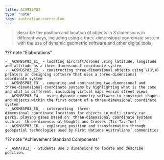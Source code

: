 ```yaml
---
title: AC9M8SP03
type: "note"
tags: australian-curriculum
---
```




> describe the position and location of objects in 3 dimensions in different ways, including using a three-dimensional coordinate system with the use of dynamic geometric software and other digital tools

??? note "Elaborations"

	- _AC9M8SP03_E1_ - locating aircraft/drones using latitude, longitude and altitude as a three-dimensional coordinate system
	- _AC9M8SP03_E2_ - constructing three-dimensional objects using \(3\)D printers or designing software that uses a three-dimensional coordinate system
	- _AC9M8SP03_E3_ - comparing and contrasting two-dimensional and three-dimensional coordinate systems by highlighting what is the same and what is different, including virtual maps versus street views
	- _AC9M8SP03_E4_ - using dynamic geometry software to construct shapes and objects within the first octant of a three-dimensional coordinate system
	- _AC9M8SP03_E5_ - interpreting  three-dimensional coordinate locations for objects in multi-storey car parks; playing games based on  three-dimensional coordinate systems such as  three-dimensional Noughts and Crosses (Tic-Tac-Toe)
	- _AC9M8SP03_E6_ - exploring position and transformation through geospatial technologies used by First Nations Australians’ communities
??? note "Achievement Standard Components"

	- _ASMAT813_ - Students use 3 dimensions to locate and describe position.


